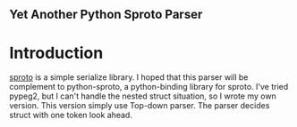 Yet Another Python Sproto Parser
--------------------------------

Introduction
============
[sproto](https://github.com/cloudwu/sproto) is a simple serialize library. I hoped that this parser will be complement to python-sproto, a python-binding library for sproto.
I've tried pypeg2, but I can't handle the nested struct situation, so I wrote my own version. This version simply use Top-down parser. The parser decides struct with one token look ahead.
